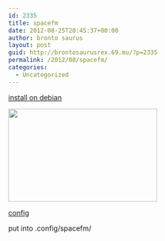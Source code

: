 ```yaml
---
id: 2335
title: spacefm
date: 2012-08-25T20:45:37+00:00
author: bronto saurus
layout: post
guid: http://brontosaurusrex.69.mu/?p=2335
permalink: /2012/08/spacefm/
categories:
  - Uncategorized
---
```

<a href="http://igurublog.wordpress.com/downloads/ppa/" title="debian" target="_blank">install on debian</a>

[<img src="http://brontosaurusrex.69.mu/wp-content/uploads/2012/08/spacefm-300x187.png" alt="" title="spacefm" width="300" height="187" class="aligncenter size-medium wp-image-2336" />](http://brontosaurusrex.69.mu/wp-content/uploads/2012/08/spacefm.png)

[config](http://brontosaurusrex.69.mu/wp-content/uploads/2012/08/session.txt)
  
put into .config/spacefm/